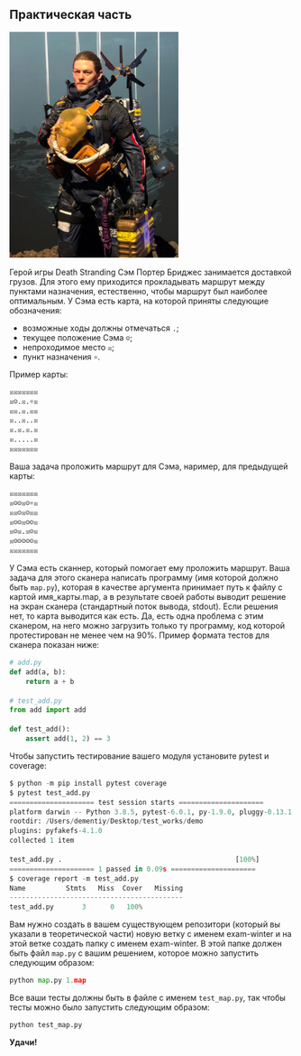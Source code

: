## Практическая часть
<img src="sam.jpg" alt="sam" width="300" />

Герой игры Death Stranding Сэм Портер Бриджес занимается доставкой грузов. Для этого ему приходится прокладывать маршрут между пунктами назначения, естественно, чтобы маршрут был наиболее оптимальным. У Сэма есть карта, на которой приняты следующие обозначения:

- возможные ходы должны отмечаться `.`;
- текущее положение Сэма `☺`;
- непроходимое место `☒`;
- пункт назначения `☼`.

Пример карты:

```python
☒☒☒☒☒☒☒
☒☺.☒.☼☒
☒☒.☒.☒☒
☒..☒..☒
☒.☒.☒.☒
☒.....☒
☒☒☒☒☒☒☒
```

Ваша задача проложить маршрут для Сэма, наример, для предыдущей карты:

```python
☒☒☒☒☒☒☒
☒☺☺☒☺☼☒
☒☒☺☒☺☒☒
☒☺☺☒☺☺☒
☒☺☒.☒☺☒
☒☺☺☺☺☺☒
☒☒☒☒☒☒☒
```

У Сэма есть сканнер, который помогает ему проложить маршрут. Ваша задача для этого сканера написать программу (имя которой должно быть `map.py`), которая в качестве аргумента принимает путь к файлу с картой имя\_карты.map, а в результате своей работы выводит решение на экран сканера (стандартный поток вывода, stdout). Если решения нет, то карта выводится как есть. Да, есть одна проблема с этим сканером, на него можно загрузить только ту программу, код которой протестирован не менее чем на 90%. Пример формата тестов для сканера показан ниже:

```python
# add.py
def add(a, b):
    return a + b

# test_add.py
from add import add

def test_add():
    assert add(1, 2) == 3
```

Чтобы запустить тестирование вашего модуля установите pytest и coverage:

```python
$ python -m pip install pytest coverage
$ pytest test_add.py
===================== test session starts =====================
platform darwin -- Python 3.8.5, pytest-6.0.1, py-1.9.0, pluggy-0.13.1
rootdir: /Users/dementiy/Desktop/test_works/demo
plugins: pyfakefs-4.1.0
collected 1 item                                                                                              

test_add.py .                                           [100%]
===================== 1 passed in 0.09s =====================
$ coverage report -m test_add.py 
Name          Stmts   Miss  Cover   Missing
-------------------------------------------
test_add.py       3      0   100%
```

Вам нужно создать в вашем существующем репозитори (который вы указали в теоретической части) новую ветку с именем exam-winter и на этой ветке создать папку с именем exam-winter. В этой папке должен быть файл `map.py` с вашим решением, которое можно запустить следующим образом:

```python
python map.py 1.map
```

Все ваши тесты должны быть в файле с именем `test_map.py`, так чтобы тесты можно было запустить следующим образом:

```python
python test_map.py
```

**Удачи!**
